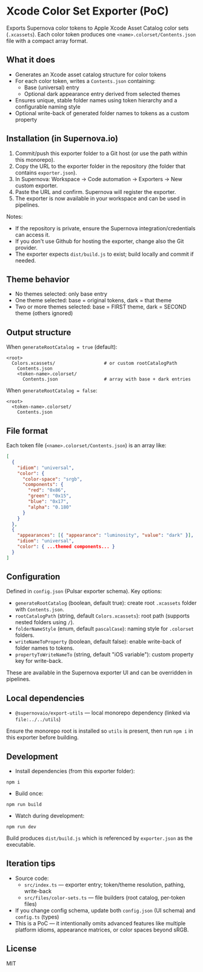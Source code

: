 # Xcode Color Set Exporter (PoC)

Exports Supernova color tokens to Apple Xcode Asset Catalog color sets (`.xcassets`).
Each color token produces one `<name>.colorset/Contents.json` file with a compact array format.

## What it does
- Generates an Xcode asset catalog structure for color tokens
- For each color token, writes a `Contents.json` containing:
  - Base (universal) entry
  - Optional dark appearance entry derived from selected themes
- Ensures unique, stable folder names using token hierarchy and a configurable naming style
- Optional write-back of generated folder names to tokens as a custom property

## Installation (in Supernova.io)
1) Commit/push this exporter folder to a Git host (or use the path within this monorepo).
2) Copy the URL to the exporter folder in the repository (the folder that contains `exporter.json`).
3) In Supernova: Workspace → Code automation → Exporters → New custom exporter.
4) Paste the URL and confirm. Supernova will register the exporter.
5) The exporter is now available in your workspace and can be used in pipelines.

Notes:
- If the repository is private, ensure the Supernova integration/credentials can access it.
- If you don't use Github for hosting the exporter, change also the Git provider.
- The exporter expects `dist/build.js` to exist; build locally and commit if needed.

## Theme behavior
- No themes selected: only base entry
- One theme selected: base = original tokens, dark = that theme
- Two or more themes selected: base = FIRST theme, dark = SECOND theme (others ignored)

## Output structure
When `generateRootCatalog = true` (default):
```
<root>
  Colors.xcassets/                  # or custom rootCatalogPath
    Contents.json
    <token-name>.colorset/
      Contents.json                 # array with base + dark entries
```

When `generateRootCatalog = false`:
```
<root>
  <token-name>.colorset/
    Contents.json
```

## File format
Each token file (`<name>.colorset/Contents.json`) is an array like:
```json
[
  {
    "idiom": "universal",
    "color": {
      "color-space": "srgb",
      "components": {
        "red": "0x86",
        "green": "0x15",
        "blue": "0x17",
        "alpha": "0.180"
      }
    }
  },
  {
    "appearances": [{ "appearance": "luminosity", "value": "dark" }],
    "idiom": "universal",
    "color": { ...themed components... }
  }
]
```

## Configuration
Defined in `config.json` (Pulsar exporter schema). Key options:
- `generateRootCatalog` (boolean, default true): create root `.xcassets` folder with `Contents.json`.
- `rootCatalogPath` (string, default `Colors.xcassets`): root path (supports nested folders using `/`).
- `folderNameStyle` (enum, default `pascalCase`): naming style for `.colorset` folders.
- `writeNameToProperty` (boolean, default false): enable write-back of folder names to tokens.
- `propertyToWriteNameTo` (string, default "iOS variable"): custom property key for write-back.

These are available in the Supernova exporter UI and can be overridden in pipelines.

## Local dependencies
- `@supernovaio/export-utils` — local monorepo dependency (linked via `file:../../utils`)

Ensure the monorepo root is installed so `utils` is present, then run `npm i` in this exporter before building.

## Development
- Install dependencies (from this exporter folder):
```
npm i
```
- Build once:
```
npm run build
```
- Watch during development:
```
npm run dev
```

Build produces `dist/build.js` which is referenced by `exporter.json` as the executable.

## Iteration tips
- Source code:
  - `src/index.ts` — exporter entry; token/theme resolution, pathing, write-back
  - `src/files/color-sets.ts` — file builders (root catalog, per-token files)
- If you change config schema, update both `config.json` (UI schema) and `config.ts` (types)
- This is a PoC — it intentionally omits advanced features like multiple platform idioms, appearance matrices, or color spaces beyond sRGB.

## License
MIT
